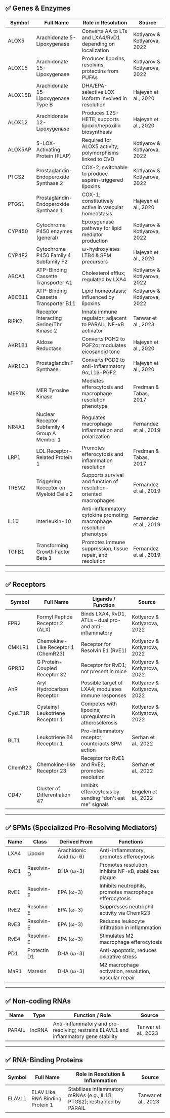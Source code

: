 ## ✅ Genes & Enzymes

| Symbol   | Full Name                                  | Role in Resolution                                                     | Source                       |
|----------|--------------------------------------------|------------------------------------------------------------------------|------------------------------|
| ALOX5    | Arachidonate 5-Lipoxygenase                | Converts AA to LTs and LXA4/RvD1 depending on localization             | Kotlyarov & Kotlyarova, 2022 |
| ALOX15   | Arachidonate 15-Lipoxygenase               | Produces lipoxins, resolvins, protectins from PUFAs                    | Kotlyarov & Kotlyarova, 2022 |
| ALOX15B  | Arachidonate 15-Lipoxygenase Type B        | DHA/EPA-selective LOX isoform involved in resolution                   | Hajeyah et al., 2020         |
| ALOX12   | Arachidonate 12-Lipoxygenase               | Produces 12S-HETE; supports lipoxin/hepoxilin biosynthesis             | Hajeyah et al., 2020         |
| ALOX5AP  | 5-LOX-Activating Protein (FLAP)            | Required for ALOX5 activity; polymorphisms linked to CVD               | Kotlyarov & Kotlyarova, 2022 |
| PTGS2    | Prostaglandin-Endoperoxide Synthase 2      | COX-2; switchable to produce aspirin-triggered lipoxins                | Kotlyarov & Kotlyarova, 2022 |
| PTGS1    | Prostaglandin-Endoperoxide Synthase 1      | COX-1; constitutively active in vascular homeostasis                   | Hajeyah et al., 2020         |
| CYP450   | Cytochrome P450 enzymes (general)          | Epoxygenase pathway for lipid mediator production                      | Kotlyarov & Kotlyarova, 2022 |
| CYP4F2   | Cytochrome P450 Family 4 Subfamily F2      | ω-hydroxylates LTB4 & SPM precursors                                   | Hajeyah et al., 2020         |
| ABCA1    | ATP-Binding Cassette Transporter A1        | Cholesterol efflux; regulated by LXA4                                  | Kotlyarov & Kotlyarova, 2022 |
| ABCB11   | ATP-Binding Cassette Transporter B11       | Lipid homeostasis; influenced by lipoxins                              | Kotlyarov & Kotlyarova, 2022 |
| RIPK2    | Receptor Interacting Serine/Thr Kinase 2   | Innate immune regulator; adjacent to PARAIL; NF-κB activator           | Tanwar et al., 2023          |
| AKR1B1   | Aldose Reductase                           | Converts PGH2 to PGF2α; modulates eicosanoid tone                      | Hajeyah et al., 2020         |
| AKR1C3   | Prostaglandin F Synthase                   | Converts PGD2 to anti-inflammatory 9α,11β-PGF2                         | Hajeyah et al., 2020         |
| MERTK    | MER Tyrosine Kinase                        | Mediates efferocytosis and macrophage resolution phenotype             | Fredman & Tabas, 2017        |
| NR4A1    | Nuclear Receptor Subfamily 4 Group A Member 1 | Regulates macrophage inflammation and polarization                 | Fernandez et al., 2019       |
| LRP1     | LDL Receptor-Related Protein 1             | Promotes efferocytosis and inflammation resolution                     | Fredman & Tabas, 2017        |
| TREM2    | Triggering Receptor on Myeloid Cells 2     | Supports survival and function of resolution-oriented macrophages      | Fernandez et al., 2019       |
| IL10     | Interleukin-10                             | Anti-inflammatory cytokine promoting macrophage resolution phenotype   | Fernandez et al., 2019       |
| TGFB1    | Transforming Growth Factor Beta 1          | Promotes immune suppression, tissue repair, and resolution             | Fernandez et al., 2019       |

---

## ✅ Receptors

| Symbol   | Full Name                            | Ligands / Function                                                | Source                       |
|----------|--------------------------------------|-------------------------------------------------------------------|------------------------------|
| FPR2     | Formyl Peptide Receptor 2 (ALX)      | Binds LXA4, RvD1, ATLs – dual pro- and anti-inflammatory          | Kotlyarov & Kotlyarova, 2022 |
| CMKLR1   | Chemokine-Like Receptor 1 (ChemR23)  | Receptor for Resolvin E1 (RvE1)                                   | Kotlyarov & Kotlyarova, 2022 |
| GPR32    | G Protein-Coupled Receptor 32        | Receptor for RvD1; not present in mice                            | Kotlyarov & Kotlyarova, 2022 |
| AhR      | Aryl Hydrocarbon Receptor            | Possible target of LXA4; modulates immune responses               | Kotlyarov & Kotlyarova, 2022 |
| CysLT1R  | Cysteinyl Leukotriene Receptor 1     | Competes with lipoxins; upregulated in atherosclerosis            | Kotlyarov & Kotlyarova, 2022 |
| BLT1     | Leukotriene B4 Receptor 1            | Pro-inflammatory receptor; counteracts SPM action                 | Serhan et al., 2022          |
| ChemR23  | Chemokine-like Receptor 23           | Receptor for RvE1 and RvE2; promotes resolution                   | Serhan et al., 2022          |
| CD47     | Cluster of Differentiation 47        | Inhibits efferocytosis by sending "don't eat me" signals          | Engelen et al., 2022         |

---

## ✅ SPMs (Specialized Pro-Resolving Mediators)

| Name   | Class        | Derived From             | Functions                                                     |
|--------|--------------|--------------------------|---------------------------------------------------------------|
| LXA4   | Lipoxin      | Arachidonic Acid (ω-6)   | Anti-inflammatory, promotes efferocytosis                     |
| RvD1   | Resolvin-D   | DHA (ω-3)                | Promotes resolution, inhibits NF-κB, stabilizes plaque        |
| RvE1   | Resolvin-E   | EPA (ω-3)                | Inhibits neutrophils, promotes macrophage efferocytosis       |
| RvE2   | Resolvin-E   | EPA (ω-3)                | Suppresses neutrophil activity via ChemR23                    |
| RvE3   | Resolvin-E   | EPA (ω-3)                | Reduces leukocyte infiltration in inflammation                |
| RvE4   | Resolvin-E   | EPA (ω-3)                | Stimulates M2 macrophage efferocytosis                        |
| PD1    | Protectin D1 | DHA (ω-3)                | Anti-apoptotic, reduces oxidative stress                      |
| MaR1   | Maresin      | DHA (ω-3)                | M2 macrophage activation, resolution, vascular repair         |

---

## ✅ Non-coding RNAs

| Name    | Type    | Function / Role                                                                   | Source           |
|---------|---------|------------------------------------------------------------------------------------|------------------|
| PARAIL  | lncRNA  | Anti-inflammatory and pro-resolving; restrains ELAVL1 and inflammatory gene stability | Tanwar et al., 2023 |

---

## ✅ RNA-Binding Proteins

| Symbol  | Full Name                        | Role in Resolution & Inflammation                                         | Source           |
|---------|----------------------------------|---------------------------------------------------------------------------|------------------|
| ELAVL1  | ELAV Like RNA Binding Protein 1  | Stabilizes inflammatory mRNAs (e.g., IL1B, PTGS2); restrained by PARAIL   | Tanwar et al., 2023 |

